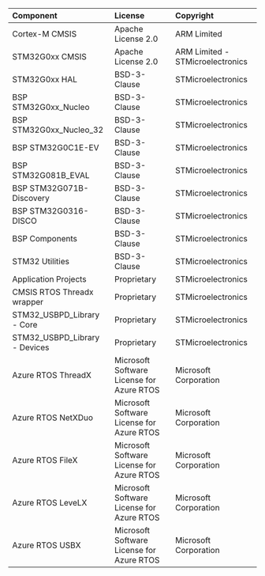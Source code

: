 ﻿| Component                       | License                                               | Copyright |
|:---------                       |:-------                                               |:----------|
| Cortex-M CMSIS                  | Apache License 2.0                                    | ARM Limited|
| STM32G0xx CMSIS                 | Apache License 2.0                                    | ARM Limited - STMicroelectronics |
| STM32G0xx HAL                   | BSD-3-Clause                                          | STMicroelectronics |
| BSP STM32G0xx_Nucleo            | BSD-3-Clause                                          | STMicroelectronics |
| BSP STM32G0xx_Nucleo_32         | BSD-3-Clause                                          | STMicroelectronics |
| BSP STM32G0C1E-EV               | BSD-3-Clause                                          | STMicroelectronics |
| BSP STM32G081B_EVAL             | BSD-3-Clause                                          | STMicroelectronics |
| BSP STM32G071B-Discovery        | BSD-3-Clause                                          | STMicroelectronics |
| BSP STM32G0316-DISCO            | BSD-3-Clause                                          | STMicroelectronics |
| BSP Components                  | BSD-3-Clause                                          | STMicroelectronics |
| STM32 Utilities                 | BSD-3-Clause                                          | STMicroelectronics |
| Application Projects            | Proprietary                                           | STMicroelectronics |
| CMSIS RTOS Threadx wrapper      | Proprietary                                           | STMicroelectronics |
| STM32_USBPD_Library - Core      | Proprietary                                           | STMicroelectronics |
| STM32_USBPD_Library - Devices   | Proprietary                                           | STMicroelectronics |
| Azure RTOS ThreadX              | Microsoft Software License for Azure RTOS             | Microsoft Corporation|
| Azure RTOS NetXDuo              | Microsoft Software License for Azure RTOS             | Microsoft Corporation|
| Azure RTOS FileX                | Microsoft Software License for Azure RTOS             | Microsoft Corporation|
| Azure RTOS LeveLX               | Microsoft Software License for Azure RTOS             | Microsoft Corporation|
| Azure RTOS USBX                 | Microsoft Software License for Azure RTOS             | Microsoft Corporation|